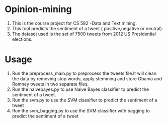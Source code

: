 # Opinion-mining #
1.  This is the course project for CS 582 -Data and Text mining. 
2.  This tool predicts the sentiment of a tweet ( positive,negative or neutral). 
3.  The dataset used is the set of 7500 tweets from 2012 US Presidential elections.
# Usage #
1.  Run the preprocess_main.py  to preprocess the tweets file.It will clean the data by removing stop words, apply stemming and store Obama and Romney tweets in two separate files.
2.  Run the naivebayes.py to use Naive Bayes classifier to predict the sentiment of a tweet. 
3.  Run the svm.py to use the SVM classifier to predict the sentiment of a tweet
4.  Run the svm_bagging.py to use the SVM classifier with bagging to predict the sentiment of a tweet
